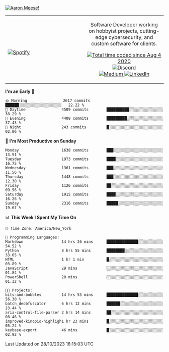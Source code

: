 [![Aaron Meese!](https://user-images.githubusercontent.com/17814535/88975338-a2aabf00-d27f-11ea-963f-8a19608716b4.png)](https://github.com/ajmeese7/readme-ascii "README ASCII")

<!-- Modified from project here: https://github.com/novatorem/novatorem -->
<table width="100%">
  <tr>
  <td width="50%">

&nbsp; <br> [![Spotify](https://ajmeese7.vercel.app/api/spotify)](https://open.spotify.com/user/ajmeese)

  </td>
  <td width="50%">
    <p align="center">
    Software Developer working on hobbyist projects, cutting-edge cybersecurity, and custom software for clients.
    </p>
    <p align="center">
      <a href="https://wakatime.com/@f726891d-3b02-46cd-9b60-e8c59f9e2b14">
        <img src="https://wakatime.com/badge/user/f726891d-3b02-46cd-9b60-e8c59f9e2b14.svg" alt="Total time coded since Aug 4 2020" title="WakaTime" />
      </a>
      <a href="http://link.aaronmeese.com/discord">
        <img src="https://img.shields.io/badge/discord-ajmeese7%234835-369?style=flat-square&logo=discord&logoColor=white&color=purple" alt="Discord" title="Discord">
      </a>
      <br />
      <a href="https://link.aaronmeese.com/medium">
        <img src="https://img.shields.io/badge/medium-ajmeese7-1DB954?style=flat-square&logo=medium&logoColor=white" alt="Medium" title="Medium">
      </a>
      <a href="https://link.aaronmeese.com/linkedin">
        <img src="https://img.shields.io/badge/linkedIn-aaronmeese-1DB954?style=flat-square&logo=linkedin&logoColor=white&color=blue" alt="LinkedIn" title="LinkedIn">
      </a>
    </p>
  </td>

</table>

[//]: <> (The `&nbsp;` is to have Aphelion take up more space)

<!--START_SECTION:waka-->
**I'm an Early 🐤** 

```text
🌞 Morning                2617 commits        ██████░░░░░░░░░░░░░░░░░░░   22.22 % 
🌆 Daytime                4509 commits        ██████████░░░░░░░░░░░░░░░   38.29 % 
🌃 Evening                4408 commits        █████████░░░░░░░░░░░░░░░░   37.43 % 
🌙 Night                  243 commits         █░░░░░░░░░░░░░░░░░░░░░░░░   02.06 % 
```
📅 **I'm Most Productive on Sunday** 

```text
Monday                   1638 commits        ███░░░░░░░░░░░░░░░░░░░░░░   13.91 % 
Tuesday                  1973 commits        ████░░░░░░░░░░░░░░░░░░░░░   16.75 % 
Wednesday                1361 commits        ███░░░░░░░░░░░░░░░░░░░░░░   11.56 % 
Thursday                 1448 commits        ███░░░░░░░░░░░░░░░░░░░░░░   12.30 % 
Friday                   1126 commits        ██░░░░░░░░░░░░░░░░░░░░░░░   09.56 % 
Saturday                 1915 commits        ████░░░░░░░░░░░░░░░░░░░░░   16.26 % 
Sunday                   2316 commits        █████░░░░░░░░░░░░░░░░░░░░   19.67 % 
```


📊 **This Week I Spent My Time On** 

```text
🕑︎ Time Zone: America/New_York

💬 Programming Languages: 
Markdown                 14 hrs 26 mins      ██████████████░░░░░░░░░░░   54.52 % 
Python                   8 hrs 55 mins       ████████░░░░░░░░░░░░░░░░░   33.65 % 
HTML                     1 hr 1 min          █░░░░░░░░░░░░░░░░░░░░░░░░   03.89 % 
JavaScript               29 mins             ░░░░░░░░░░░░░░░░░░░░░░░░░   01.84 % 
PowerShell               20 mins             ░░░░░░░░░░░░░░░░░░░░░░░░░   01.32 % 

🐱‍💻 Projects: 
bits-and-bobbles         14 hrs 55 mins      ██████████████░░░░░░░░░░░   56.30 % 
batch_deobfuscator       6 hrs 12 mins       ██████░░░░░░░░░░░░░░░░░░░   23.44 % 
aria-control-file-parser 2 hrs 14 mins       ██░░░░░░░░░░░░░░░░░░░░░░░   08.46 % 
improved-kinopio-highligh1 hr 23 mins        █░░░░░░░░░░░░░░░░░░░░░░░░   05.24 % 
keybase-export           46 mins             █░░░░░░░░░░░░░░░░░░░░░░░░   02.92 % 
```


 Last Updated on 28/10/2023 16:15:03 UTC
<!--END_SECTION:waka-->
